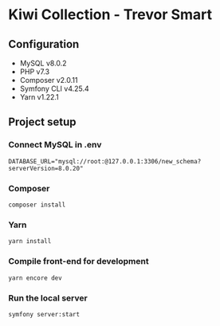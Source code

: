 # Kiwi Collection - Trevor Smart

## Configuration
- MySQL v8.0.2
- PHP v7.3
- Composer v2.0.11
- Symfony CLI v4.25.4
- Yarn v1.22.1


## Project setup

### Connect MySQL in .env
```
DATABASE_URL="mysql://root:@127.0.0.1:3306/new_schema?serverVersion=8.0.20"
```

### Composer
```
composer install
```

### Yarn
```
yarn install
```

### Compile front-end for development
```
yarn encore dev
```

### Run the local server
```
symfony server:start
```
